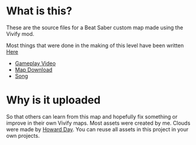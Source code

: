 # What is this?
These are the source files for a Beat Saber custom map made using the Vivify mod.

Most things that were done in the making of this level have been written [Here](https://pooyahaghi.ir/en/2025/07/14/making-a-vivify-beat-saber-level/)

- [Gameplay Video](https://www.youtube.com/watch?v=qHUIxecySLA)
- [Map Download](https://beatsaver.com/maps/48c03)
- [Song](https://www.youtube.com/watch?v=Dkm4QM2AsZ8)

# Why is it uploaded
So that others can learn from this map and hopefully fix something or improve in their own Vivify maps.
Most assets were created by me. Clouds were made by [Howard Day](https://www.youtube.com/watch?v=BQcjsW8ldkw).
You can reuse all assets in this project in your own projects.
